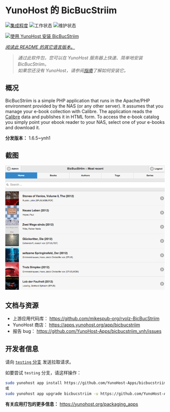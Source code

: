 <!--
注意：此 README 由 <https://github.com/YunoHost/apps/tree/master/tools/readme_generator> 自动生成
请勿手动编辑。
-->

# YunoHost 的 BicBucStriim

[![集成程度](https://dash.yunohost.org/integration/bicbucstriim.svg)](https://dash.yunohost.org/appci/app/bicbucstriim) ![工作状态](https://ci-apps.yunohost.org/ci/badges/bicbucstriim.status.svg) ![维护状态](https://ci-apps.yunohost.org/ci/badges/bicbucstriim.maintain.svg)

[![使用 YunoHost 安装 BicBucStriim](https://install-app.yunohost.org/install-with-yunohost.svg)](https://install-app.yunohost.org/?app=bicbucstriim)

*[阅读此 README 的其它语言版本。](./ALL_README.md)*

> *通过此软件包，您可以在 YunoHost 服务器上快速、简单地安装 BicBucStriim。*  
> *如果您还没有 YunoHost，请参阅[指南](https://yunohost.org/install)了解如何安装它。*

## 概况

BicBucStriim is a simple PHP application that runs in the Apache/PHP environment provided by the NAS (or any other server). It assumes that you manage your e-book collection with Calibre. The application reads the [Calibre](https://calibre-ebook.com/) data and publishes it in HTML form. To access the e-book catalog you simply point your ebook reader to your NAS, select one of your e-books and download it.


**分发版本：** 1.6.5~ynh1

## 截图

![BicBucStriim 的截图](./doc/screenshots/bbs-121-recent.png)

## 文档与资源

- 上游应用代码库： <https://github.com/mikespub-org/rvolz-BicBucStriim>
- YunoHost 商店： <https://apps.yunohost.org/app/bicbucstriim>
- 报告 bug： <https://github.com/YunoHost-Apps/bicbucstriim_ynh/issues>

## 开发者信息

请向 [`testing` 分支](https://github.com/YunoHost-Apps/bicbucstriim_ynh/tree/testing) 发送拉取请求。

如要尝试 `testing` 分支，请这样操作：

```bash
sudo yunohost app install https://github.com/YunoHost-Apps/bicbucstriim_ynh/tree/testing --debug
或
sudo yunohost app upgrade bicbucstriim -u https://github.com/YunoHost-Apps/bicbucstriim_ynh/tree/testing --debug
```

**有关应用打包的更多信息：** <https://yunohost.org/packaging_apps>
